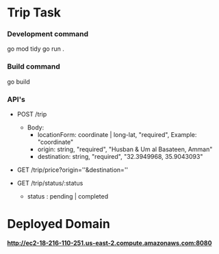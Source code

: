 # Trip Task

### Development command
go mod tidy
go run .

### Build command
go build

### API's
- POST /trip
    - Body:
        - locationForm: coordinate | long-lat, "required", Example: "coordinate"
        - origin: string, "required", "Husban & Um al Basateen, Amman"
        - destination:  string, "required", "32.3949968, 35.9043093"

- GET /trip/price?origin=''&destination=''
- GET /trip/status/:status
    - status : pending | completed


# Deployed Domain
**http://ec2-18-216-110-251.us-east-2.compute.amazonaws.com:8080**